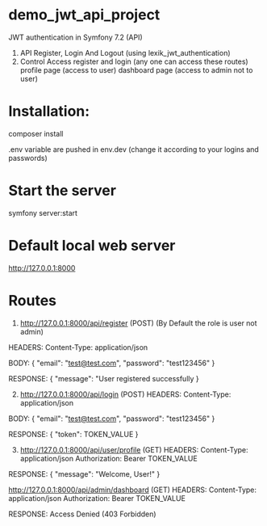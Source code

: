 # demo_jwt_api_project
JWT authentication in Symfony 7.2 (API)
 1. API Register, Login And Logout (using lexik_jwt_authentication)
 2. Control Access
    register and login (any one can access these routes)
    profile page (access to user)
    dashboard  page (access to admin not to user)

# Installation:
 composer install

 .env variable are pushed in env.dev (change it according to your logins and passwords) 

# Start the server
 symfony server:start

# Default local web server
 http://127.0.0.1:8000 

# Routes
1. http://127.0.0.1:8000/api/register (POST) (By Default the role is user not admin)

HEADERS:
Content-Type: application/json

BODY:
{
  "email": "test@test.com",
  "password": "test123456"
}

RESPONSE:
{
  "message": "User registered successfully
}

2. http://127.0.0.1:8000/api/login (POST)
HEADERS:
Content-Type: application/json

BODY:
{
  "email": "test@test.com",
  "password": "test123456"
}

RESPONSE:
{
  "token": TOKEN_VALUE
}

3. http://127.0.0.1:8000/api/user/profile (GET)
HEADERS:
Content-Type: application/json
Authorization: Bearer TOKEN_VALUE

RESPONSE:
{
  "message": "Welcome, User!"
}

http://127.0.0.1:8000/api/admin/dashboard (GET)
HEADERS:
Content-Type: application/json
Authorization: Bearer TOKEN_VALUE

RESPONSE: 
Access Denied (403 Forbidden)
